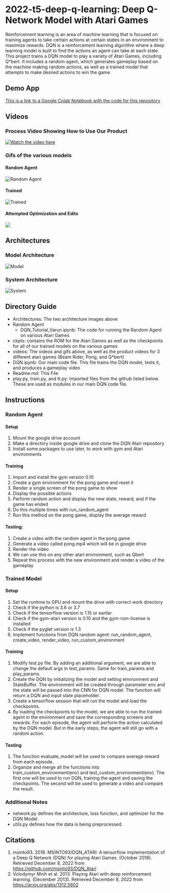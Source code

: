 # 2022-t5-deep-q-learning: Deep Q-Network Model with Atari Games

Reinforcement learning is an area of machine learning that is focused on training agents to take certain actions at certain states in an environment to maximize rewards.
DQN is a reinforcement learning algorithm where a deep learning model is built to find the actions an agent can take at each state. This project trains a DQN model to play a variety of Atari Games, including Q\*bert. It includes a random agent, which generates gameplay based on the machine making random actions, as well as a trained model that attempts to make desired actions to win the game. 

## Demo App
[This is a link to a Google Colab Notebook with the code for this repository](https://colab.research.google.com/drive/1ytTTBTJVBIkCO1YBOC7O50e3x_ECDtNc?usp=sharing)

## Videos
### Process Video Showing How to Use Our Product
[![Watch the video here](https://img.youtube.com/vi/i4_qbyYgTAg/maxresdefault.jpg)](https://youtu.be/i4_qbyYgTAg)
### Gifs of the various models
#### Random Agent
![Random Agent](videos/Random_Agent.gif)
#### Trained
![Trained](videos/Trained.gif)
#### Attempted Optimization and Edits
![](videos/Group_Customized_Rewards.gif)

## Architectures
### Model Architecture
![Model](Architectures/model-architecture.png)
### System Architecture
![System](Architectures/system-architecture.png)

## Directory Guide
- Architectures: The two architecture images above
- Random Agent
  - DQN_Tutorial_Varun.ipynb: The code for running the Random Agent on various Atari Games
- ckpts: contains the ROM for the Atari Games as well as the checkpoints for all of our trained models on the various games
- videos: The videos and gifs above, as well as the product videos for 3 different atari games (Beam Rider, Pong, and Q\*bert)
- DQN.ipynb: Our main code file. This file trains the DQN model, tests it, and produces a gameplay video
- Readme.md: This File
- play.py, train.py, and tt.py: Imported files from the github listed below. These are used as modules in our main DQN code file.

## Instructions
### Random Agent
#### Setup
1. Mount the google drive account
2. Make a directory inside google drive and clone the DQN Atari repository
3. Install some packages to use later, to work with gym and Atari environments
#### Training
1. Import and install the gym version 0.10
2. Create a gym environment for the pong game and reset it
3. Render a single screen of the pong game to show
4. Display the possible actions
5. Perform random action and display the new state, reward, and if the game has ended 
6. Do this multiple times with run_random_agent
7. Run this method on the pong game, display the average reward
#### Testing:
1. Create a video with the random agent in the pong game
2. Generate a video called pong.mp4 which will be in google drive
3. Render the video
4. We can use this on any other atari environment, such as Qbert
5. Repeat this process with the new environment and render a video of the gameplay
### Trained Model
#### Setup
1. Set the runtime to GPU and mount the drive with correct work directory
2. Check if the python is 3.6 or 3.7
3. Check if the tensorflow version is 1.15 or earlier
4. Check if the gym-atari version is 0.10 and the gym-rom-license is installed
5. Check if the pyglet version is 1.3
6. Implement functions from DQN random agent: run_random_agent, create_video, render_video, run_custom_environment
#### Training
1. Modify test.py file. By adding an additional argument, we are able to change the default args in test_params. Same for train_params and play_params.
2. Create the DQN by initializing the model and setting environment and StateBuffer. The environment will be created through parameter env and the state will be passed into the CNN for DQN model. The function will return a DQN and input state placeholder.
3. Create a tensorflow session that will run the model and load the checkpoints.
4. By loading the checkpoints to the model, we are able to run the trained agent in the environment and save the corresponding screens and rewards. For each episode, the agent will perform the action calculated by the DQN model. But in the early steps, the agent will still go with a random action.
#### Testing
1. The function evaluate_model will be used to compare average reward from each episode.
2. Organize and merge all the functions into train_custom_environment(env) and test_custom_environment(env). The first one will be used to run DQN, training the agent and saving the checkpoints. The second will be used to generate a video and compare the result.
### Additional Notes
- network.py defines the architecture, loss function, and optimizer for the DQN Model.
- utils.py defines how the data is being preprocessed.

## Citations
1. msinto93. 2018. MSINTO93/DQN_ATARI: A tensorflow implementation of a Deep Q Network (DQN) for playing Atari Games. (October 2018). Retrieved December 8, 2022 from https://github.com/msinto93/DQN_Atari 
2. Volodymyr Mnih et al. 2013. Playing Atari with deep reinforcement learning. (December 2013). Retrieved December 8, 2022 from https://arxiv.org/abs/1312.5602 
